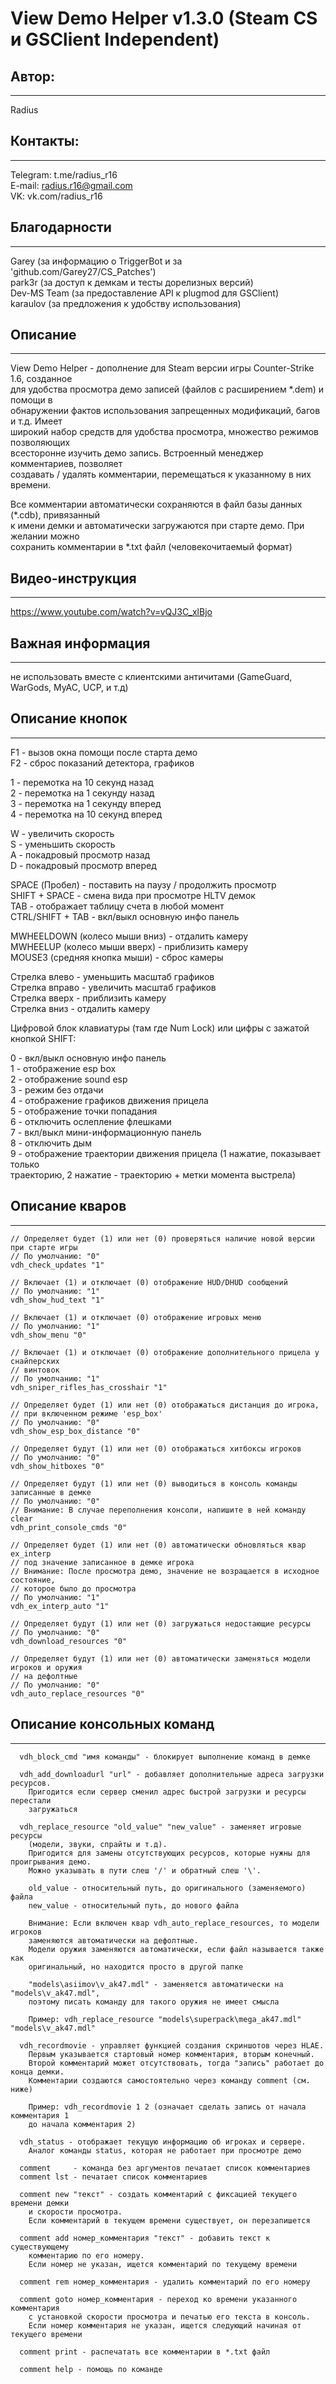 # View Demo Helper v1.3.0 (Steam CS и GSClient Independent)
## Автор: 
***
Radius
## Контакты:
***
Telegram: t.me/radius_r16  
E-mail: radius.r16@gmail.com  
VK: vk.com/radius_r16

## Благодарности
***
Garey (за информацию о TriggerBot и за 'github.com/Garey27/CS_Patches')  
park3r (за доступ к демкам и тесты дорелизных версий)  
Dev-MS Team (за предоставление API к plugmod для GSClient)  
karaulov (за предложения к удобству использования)

## Описание
***
  View Demo Helper - дополнение для Steam версии игры Counter-Strike 1.6, созданное  
  для удобства просмотра демо записей (файлов с расширением \*.dem) и помощи в  
  обнаружении фактов использования запрещенных модификаций, багов и т.д. Имеет  
  широкий набор средств для удобства просмотра, множество режимов позволяющих  
  всесторонне изучить демо запись. Встроенный менеджер комментариев, позволяет  
  создавать / удалять комментарии, перемещаться к указанному в них времени.
  
  Все комментарии автоматически сохраняются в файл базы данных (\*.cdb), привязанный  
  к имени демки и автоматически загружаются при старте демо. При желании можно  
  сохранить комментарии в \*.txt файл (человекочитаемый формат)
  
## Видео-инструкция
***
https://www.youtube.com/watch?v=vQJ3C_xlBjo

## Важная информация
***
не использовать вместе с клиентскими античитами (GameGuard, WarGods, MyAC, UCP, и т.д)

## Описание кнопок
***
  F1 - вызов окна помощи после старта демо  
  F2 - сброс показаний детектора, графиков  

  1 - перемотка на 10 секунд назад  
  2 - перемотка на 1 секунду назад  
  3 - перемотка на 1 секунду вперед  
  4 - перемотка на 10 секунд вперед  

  W - увеличить скорость  
  S - уменьшить скорость  
  A - покадровый просмотр назад  
  D - покадровый просмотр вперед  

  SPACE (Пробел) - поставить на паузу / продолжить просмотр  
  SHIFT + SPACE  - смена вида при просмотре HLTV демок  
  TAB - отображает таблицу счета в любой момент  
  CTRL/SHIFT + TAB - вкл/выкл основную инфо панель  
  
  MWHEELDOWN (колесо мыши вниз) - отдалить камеру  
  MWHEELUP (колесо мыши вверх) - приблизить камеру  
  MOUSE3 (средняя кнопка мыши) - сброс камеры  
  
  Стрелка влево - уменьшить масштаб графиков  
  Стрелка вправо - увеличить масштаб графиков  
  Стрелка вверх - приблизить камеру  
  Стрелка вниз - отдалить камеру  
  
  Цифровой блок клавиатуры (там где Num Lock) или цифры с зажатой кнопкой SHIFT:  

  0 - вкл/выкл основную инфо панель  
  1 - отображение esp box  
  2 - отображение sound esp  
  3 - режим без отдачи  
  4 - отображение графиков движения прицела  
  5 - отображение точки попадания  
  6 - отключить ослепление флешками  
  7 - вкл/выкл мини-информационную панель  
  8 - отключить дым  
  9 - отображение траектории движения прицела (1 нажатие, показывает только  
      траекторию, 2 нажатие - траекторию + метки момента выстрела)
  
## Описание кваров
***
```
// Определяет будет (1) или нет (0) проверяться наличие новой версии при старте игры
// По умолчанию: "0"
vdh_check_updates "1"

// Включает (1) и отключает (0) отображение HUD/DHUD сообщений
// По умолчанию: "1"
vdh_show_hud_text "1"

// Включает (1) и отключает (0) отображение игровых меню
// По умолчанию: "1"
vdh_show_menu "0"

// Включает (1) и отключает (0) отображение дополнительного прицела у снайперских
// винтовок
// По умолчанию: "1"
vdh_sniper_rifles_has_crosshair "1"

// Определяет будет (1) или нет (0) отображаться дистанция до игрока,
// при включенном режиме 'esp_box'
// По умолчанию: "0"
vdh_show_esp_box_distance "0"

// Определяет будут (1) или нет (0) отображаться хитбоксы игроков
// По умолчанию: "0"
vdh_show_hitboxes "0"

// Определяет будут (1) или нет (0) выводиться в консоль команды записанные в демке
// По умолчанию: "0"
// Внимание: В случае переполнения консоли, напишите в ней команду clear
vdh_print_console_cmds "0"

// Определяет будет (1) или нет (0) автоматически обновляться квар ex_interp
// под значение записанное в демке игрока
// Внимание: После просмотра демо, значение не возращается в исходное состояние,
// которое было до просмотра
// По умолчанию: "1"
vdh_ex_interp_auto "1"

// Определяет будут (1) или нет (0) загружаться недостающие ресурсы
// По умолчанию: "0"
vdh_download_resources "0"

// Определяет будут (1) или нет (0) автоматически заменяться модели игроков и оружия
// на дефолтные
// По умолчанию: "0"
vdh_auto_replace_resources "0"
```
## Описание консольных команд
***
```
  vdh_block_cmd "имя команды" - блокирует выполнение команд в демке

  vdh_add_downloadurl "url" - добавляет дополнительные адреса загрузки ресурсов.
    Пригодится если сервер сменил адрес быстрой загрузки и ресурсы перестали
    загружаться

  vdh_replace_resource "old_value" "new_value" - заменяет игровые ресурсы
    (модели, звуки, спрайты и т.д).
    Пригодится для замены отсутствующих ресурсов, которые нужны для проигрывания демо.
    Можно указывать в пути слеш '/' и обратный слеш '\'.
    
    old_value - относительный путь, до оригинального (заменяемого) файла
    new_value - относительный путь, до нового файла
    
    Внимание: Если включен квар vdh_auto_replace_resources, то модели игроков
    заменяются автоматически на дефолтные.
    Модели оружия заменяются автоматически, если файл называется также как
    оригинальный, но находится просто в другой папке
    
    "models\asiimov\v_ak47.mdl" - заменяется автоматически на "models\v_ak47.mdl",
    поэтому писать команду для такого оружия не имеет смысла

    Пример: vdh_replace_resource "models\superpack\mega_ak47.mdl" "models\v_ak47.mdl"

  vdh_recordmovie - управляет функцией создания скриншотов через HLAE.
    Первым указывается стартовый номер комментария, вторым конечный.
    Второй комментарий может отсутствовать, тогда "запись" работает до конца демки.
    Комментарии создаются самостоятельно через команду comment (см. ниже)
  
    Пример: vdh_recordmovie 1 2 (означает сделать запись от начала комментария 1
    до начала комментария 2)
  
  vdh_status - отображает текущую информацию об игроках и сервере.
    Аналог команды status, которая не работает при просмотре демо

  comment     - команда без аргументов печатает список комментариев
  comment lst - печатает список комментариев

  comment new "текст" - создать комментарий с фиксацией текущего времени демки
    и скорости просмотра.
    Если комментарий в текущем времени существует, он перезапишется

  comment add номер_комментария "текст" - добавить текст к существующему
    комментарию по его номеру.
    Если номер не указан, ищется комментарий по текущему времени

  comment rem номер_комментария - удалить комментарий по его номеру

  comment goto номер_комментария - переход ко времени указанного комментария
    с установкой скорости просмотра и печатью его текста в консоль.
    Если номер комментария не указан, ищется следующий начиная от текущего времени

  comment print - распечатать все комментарии в *.txt файл

  comment help - помощь по команде
```